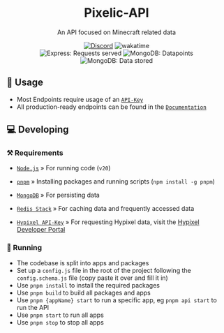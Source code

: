 <div align="center">

# Pixelic-API

An API focused on Minecraft related data

</div>
<div align="center">
    <a href="https://discord.com/invite/2vAuyVvdwj"><img src="https://img.shields.io/discord/926873163411910746?color=7289DA&label=Discord&logo=Discord" alt="Discord"></a>
    <a><img src="https://wakatime.com/badge/user/fdd9682f-df58-46bb-9b10-374601d7f52d/project/838fd6e7-9cf0-4d5d-8986-aa7535ca3ec5.svg" alt="wakatime"></a>
</div>
<div align="center">
    <a><img src="https://img.shields.io/badge/dynamic/json?url=https%3A%2F%2Fapi.pixelic.de%2Fstats&query=%24.requestsFormatted&logo=Express&label=Requests served" alt="Express: Requests served"></a>
    <a><img src="https://img.shields.io/badge/dynamic/json?url=https%3A%2F%2Fapi.pixelic.de%2Fv1%2Fstats%2Fmongo&query=%24.documentsFormatted&logo=MongoDB&label=Datapoints" alt="MongoDB: Datapoints"></a>
    <a><img src="https://img.shields.io/badge/dynamic/json?url=https%3A%2F%2Fapi.pixelic.de%2Fv1%2Fstats%2Fmongo&query=%24.bytesStoredFormatted&logo=MongoDB&label=Data stored" alt="MongoDB: Data stored"></a>
</div>

## 📗 Usage

- Most Endpoints require usage of an [`API-Key`](https://docs.pixelic.de/docs/#section/Authentication)
- All production-ready endpoints can be found in the [`Documentation`](https://docs.pixelic.de)

## 💻 Developing

### ⚒️ Requirements

- [`Node.js`](https://nodejs.org/en/download/current/) » For running code (`v20`)
- [`pnpm`](https://pnpm.io/) » Installing packages and running scripts (`npm install -g pnpm`)
- [`MongoDB`](https://www.mongodb.com/) » For persisting data
- [`Redis Stack`](https://redis.io/docs/about/about-stack/) » For caching data and frequently accessed data

- [`Hypixel API-Key`](https://developer.hypixel.net/) » For requesting Hypixel data, visit the [Hypixel Developer Portal](https://developer.hypixel.net/)

### 🚀 Running

- The codebase is split into apps and packages
- Set up a `config.js` file in the root of the project following the `config.schema.js` file (copy paste it over and fill it in)
- Use `pnpm install` to install the required packages
- Use `pnpm build` to build all packages and apps
- Use `pnpm {appName} start` to run a specific app, eg `pnpm api start` to run the API
- Use `pnpm start` to run all apps
- Use `pnpm stop` to stop all apps
